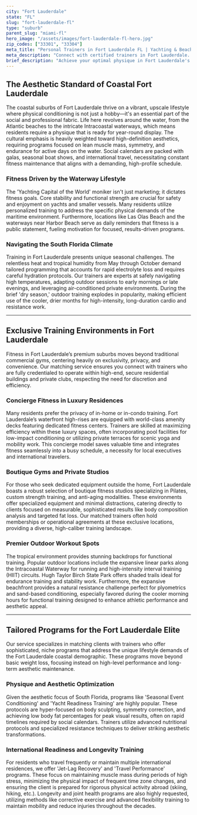 ```yaml
---
city: "Fort Lauderdale"
state: "FL"
slug: "fort-lauderdale-fl"
type: "suburb"
parent_slug: "miami-fl"
hero_image: "/assets/images/fort-lauderdale-fl-hero.jpg"
zip_codes: ["33301", "33304"]
meta_title: "Personal Trainers in Fort Lauderdale FL | Yachting & Beach Lifestyle Fitness"
meta_description: "Connect with certified trainers in Fort Lauderdale. Specialists in marine fitness, beachfront workouts, and luxury residential training."
brief_description: "Achieve your optimal physique in Fort Lauderdale's premium coastal communities. We match you with elite certified personal trainers specializing in aesthetic conditioning, concierge fitness, and private yacht preparation. Stop searching for 'Fort Lauderdale personal trainers near me.' Our exclusive service vets trainers who understand the demands of the South Florida luxury lifestyle. Start your transformation today with a personalized fitness plan designed for rapid, sustainable results, whether you are preparing for yachting season or international travel."
---
```

## The Aesthetic Standard of Coastal Fort Lauderdale

The coastal suburbs of Fort Lauderdale thrive on a vibrant, upscale lifestyle where physical conditioning is not just a hobby—it's an essential part of the social and professional fabric. Life here revolves around the water, from the Atlantic beaches to the intricate Intracoastal waterways, which means residents require a physique that is ready for year-round display. The cultural emphasis is heavily weighted toward high-definition aesthetics, requiring programs focused on lean muscle mass, symmetry, and endurance for active days on the water. Social calendars are packed with galas, seasonal boat shows, and international travel, necessitating constant fitness maintenance that aligns with a demanding, high-profile schedule.

### Fitness Driven by the Waterway Lifestyle

The 'Yachting Capital of the World' moniker isn't just marketing; it dictates fitness goals. Core stability and functional strength are crucial for safety and enjoyment on yachts and smaller vessels. Many residents utilize personalized training to address the specific physical demands of the maritime environment. Furthermore, locations like Las Olas Beach and the waterways near Harbor Beach serve as daily reminders that fitness is a public statement, fueling motivation for focused, results-driven programs.

### Navigating the South Florida Climate

Training in Fort Lauderdale presents unique seasonal challenges. The relentless heat and tropical humidity from May through October demand tailored programming that accounts for rapid electrolyte loss and requires careful hydration protocols. Our trainers are experts at safely navigating high temperatures, adapting outdoor sessions to early mornings or late evenings, and leveraging air-conditioned private environments. During the brief 'dry season,' outdoor training explodes in popularity, making efficient use of the cooler, drier months for high-intensity, long-duration cardio and resistance work.

---

## Exclusive Training Environments in Fort Lauderdale

Fitness in Fort Lauderdale’s premium suburbs moves beyond traditional commercial gyms, centering heavily on exclusivity, privacy, and convenience. Our matching service ensures you connect with trainers who are fully credentialed to operate within high-end, secure residential buildings and private clubs, respecting the need for discretion and efficiency.

### Concierge Fitness in Luxury Residences

Many residents prefer the privacy of in-home or in-condo training. Fort Lauderdale’s waterfront high-rises are equipped with world-class amenity decks featuring dedicated fitness centers. Trainers are skilled at maximizing efficiency within these luxury spaces, often incorporating pool facilities for low-impact conditioning or utilizing private terraces for scenic yoga and mobility work. This concierge model saves valuable time and integrates fitness seamlessly into a busy schedule, a necessity for local executives and international travelers.

### Boutique Gyms and Private Studios

For those who seek dedicated equipment outside the home, Fort Lauderdale boasts a robust selection of boutique fitness studios specializing in Pilates, custom strength training, and anti-aging modalities. These environments offer specialized equipment and minimal distractions, catering directly to clients focused on measurable, sophisticated results like body composition analysis and targeted fat loss. Our matched trainers often hold memberships or operational agreements at these exclusive locations, providing a diverse, high-caliber training landscape.

### Premier Outdoor Workout Spots

The tropical environment provides stunning backdrops for functional training. Popular outdoor locations include the expansive linear parks along the Intracoastal Waterway for running and high-intensity interval training (HIIT) circuits. Hugh Taylor Birch State Park offers shaded trails ideal for endurance training and stability work. Furthermore, the expansive beachfront provides a natural resistance challenge perfect for plyometrics and sand-based conditioning, especially favored during the cooler morning hours for functional training designed to enhance athletic performance and aesthetic appeal.

---

## Tailored Programs for the Fort Lauderdale Elite

Our service specializes in matching clients with trainers who offer sophisticated, niche programs that address the unique lifestyle demands of the Fort Lauderdale coastal demographic. These programs move beyond basic weight loss, focusing instead on high-level performance and long-term aesthetic maintenance.

### Physique and Aesthetic Optimization

Given the aesthetic focus of South Florida, programs like 'Seasonal Event Conditioning' and 'Yacht Readiness Training' are highly popular. These protocols are hyper-focused on body sculpting, symmetry correction, and achieving low body fat percentages for peak visual results, often on rapid timelines required by social calendars. Trainers utilize advanced nutritional protocols and specialized resistance techniques to deliver striking aesthetic transformations.

### International Readiness and Longevity Training

For residents who travel frequently or maintain multiple international residences, we offer 'Jet-Lag Recovery' and 'Travel Performance' programs. These focus on maintaining muscle mass during periods of high stress, minimizing the physical impact of frequent time zone changes, and ensuring the client is prepared for rigorous physical activity abroad (skiing, hiking, etc.). Longevity and joint health programs are also highly requested, utilizing methods like corrective exercise and advanced flexibility training to maintain mobility and reduce injuries throughout the decades.